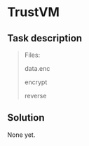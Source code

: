 TrustVM
=======

Task description
----------------

> Files:
>
> data.enc
>
> encrypt
>
> reverse

Solution
--------

None yet.

